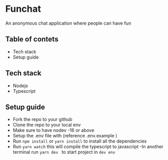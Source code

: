 # Funchat 

An anonymous chat application where people can have fun 

Table of contets
----------------
- Tech stack 
- Setup guide

## Tech stack 
- Nodejs
- Typescript

## Setup guide 

- Fork the repo to your github
- Clone the repo to your local env
- Make sure to have nodev -16 or above 
- Setup the .env file with (reference .env.example )
- Run `npm install` or `yarn install` to install all the dependencies 
- Run `yarn watch` this will compile the typescript to javascript
-In another terminal run `yarn dev ` to start project in `dev env`


